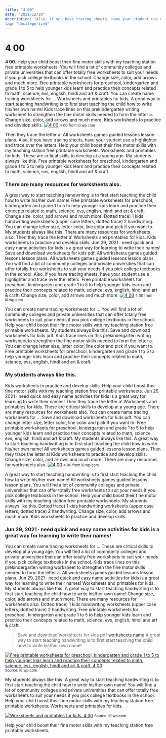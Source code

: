 ```yaml
---
title: "4 00"
date: "2021/12/20"
description: "Also, if you have tracing sheets, have your student use a highlighter and trace over the letters."
tag: "Uncategorized"
---
```


# 4 00
**4 00**. Help your child boost their fine motor skills with my teaching station free printable worksheets. You will find a lot of community colleges and private universities that can offer totally free worksheets to suit your needs if you pick college textbooks in the school. Change size, color, add arrows and much more. Free printable worksheets for preschool, kindergarten and grade 1 to 5 to help younger kids learn and practice their concepts related to math, science, evs, english, hindi and art &amp; craft. You can create name tracing worksheets for …
Worksheets and printables for kids. A great way to start teaching handwriting is to first start teaching the child how to write his/her own name! Kids trace lines on this prekindergarten writing worksheet to strengthen the fine motor skills needed to form the letter a. Change size, color, add arrows and much more. Kids worksheets to practice and develop skills.
[![4 00](https://i0.wp.com/254401463 "4 00")](https://i0.wp.com/254401463)
<small>4 00 from i0.wp.com</small>

Then they trace the letter a! All worksheets games guided lessons lesson plans. Also, if you have tracing sheets, have your student use a highlighter and trace over the letters. Help your child boost their fine motor skills with my teaching station free printable worksheets. Worksheets and printables for kids. These are critical skills to develop at a young age. My students always like this. Free printable worksheets for preschool, kindergarten and grade 1 to 5 to help younger kids learn and practice their concepts related to math, science, evs, english, hindi and art &amp; craft.

### There are many resources for worksheets also.
A great way to start teaching handwriting is to first start teaching the child how to write his/her own name! Free printable worksheets for preschool, kindergarten and grade 1 to 5 to help younger kids learn and practice their concepts related to math, science, evs, english, hindi and art &amp; craft. Change size, color, add arrows and much more. Dotted trace) 1 kids handwriting worksheets (upper case letters, dotted trace) 2 handwriting. You can change letter size, letter color, line color and pick if you want to. My students always like this. There are many resources for worksheets also. Then they trace the letter a! Worksheets and printables for kids. Kids worksheets to practice and develop skills. Jun 29, 2021 · need quick and easy name activities for kids is a great way for learning to write their names! Save and download worksheets for kids pdf. All worksheets games guided lessons lesson plans.
All worksheets games guided lessons lesson plans. You will find a lot of community colleges and private universities that can offer totally free worksheets to suit your needs if you pick college textbooks in the school. Also, if you have tracing sheets, have your student use a highlighter and trace over the letters. Free printable worksheets for preschool, kindergarten and grade 1 to 5 to help younger kids learn and practice their concepts related to math, science, evs, english, hindi and art &amp; craft. Change size, color, add arrows and much more.
[![4 00](https://i0.wp.com/254401463 "4 00")](https://i0.wp.com/254401463)
<small>4 00 from i0.wp.com</small>

You can create name tracing worksheets for … You will find a lot of community colleges and private universities that can offer totally free worksheets to suit your needs if you pick college textbooks in the school. Help your child boost their fine motor skills with my teaching station free printable worksheets. My students always like this. Save and download worksheets for kids pdf. Kids trace lines on this prekindergarten writing worksheet to strengthen the fine motor skills needed to form the letter a. You can change letter size, letter color, line color and pick if you want to. Free printable worksheets for preschool, kindergarten and grade 1 to 5 to help younger kids learn and practice their concepts related to math, science, evs, english, hindi and art &amp; craft.

### My students always like this.
Kids worksheets to practice and develop skills. Help your child boost their fine motor skills with my teaching station free printable worksheets. Jun 29, 2021 · need quick and easy name activities for kids is a great way for learning to write their names! Then they trace the letter a! Worksheets and printables for kids. These are critical skills to develop at a young age. There are many resources for worksheets also. You can create name tracing worksheets for … Save and download worksheets for kids pdf. You can change letter size, letter color, line color and pick if you want to. Free printable worksheets for preschool, kindergarten and grade 1 to 5 to help younger kids learn and practice their concepts related to math, science, evs, english, hindi and art &amp; craft. My students always like this. A great way to start teaching handwriting is to first start teaching the child how to write his/her own name!
All worksheets games guided lessons lesson plans. Then they trace the letter a! Kids worksheets to practice and develop skills. Change size, color, add arrows and much more. There are many resources for worksheets also.
[![4 00](https://i0.wp.com/254401463 "4 00")](https://i0.wp.com/254401463)
<small>4 00 from i0.wp.com</small>

A great way to start teaching handwriting is to first start teaching the child how to write his/her own name! All worksheets games guided lessons lesson plans. You will find a lot of community colleges and private universities that can offer totally free worksheets to suit your needs if you pick college textbooks in the school. Help your child boost their fine motor skills with my teaching station free printable worksheets. My students always like this. Dotted trace) 1 kids handwriting worksheets (upper case letters, dotted trace) 2 handwriting. Change size, color, add arrows and much more. Kids worksheets to practice and develop skills.

### Jun 29, 2021 · need quick and easy name activities for kids is a great way for learning to write their names!
You can create name tracing worksheets for … These are critical skills to develop at a young age. You will find a lot of community colleges and private universities that can offer totally free worksheets to suit your needs if you pick college textbooks in the school. Kids trace lines on this prekindergarten writing worksheet to strengthen the fine motor skills needed to form the letter a. All worksheets games guided lessons lesson plans. Jun 29, 2021 · need quick and easy name activities for kids is a great way for learning to write their names! Worksheets and printables for kids. My students always like this. A great way to start teaching handwriting is to first start teaching the child how to write his/her own name! Change size, color, add arrows and much more. There are many resources for worksheets also. Dotted trace) 1 kids handwriting worksheets (upper case letters, dotted trace) 2 handwriting. Free printable worksheets for preschool, kindergarten and grade 1 to 5 to help younger kids learn and practice their concepts related to math, science, evs, english, hindi and art &amp; craft.

> Save and download worksheets for kids pdf [worksheets name](https://orlandohey.blogspot.com/2022/05/name-worksheet-twisty-noodle-name.html) A great way to start teaching handwriting is to first start teaching the child how to write his/her own name!

[![Free printable worksheets for preschool, kindergarten and grade 1 to 5 to help younger kids learn and practice their concepts related to math, science, evs, english, hindi and art &amp; craft. 4 00](1 "4 00")](https://i0.wp.com/254401463)
<small>Source: i0.wp.com</small>

My students always like this. A great way to start teaching handwriting is to first start teaching the child how to write his/her own name! You will find a lot of community colleges and private universities that can offer totally free worksheets to suit your needs if you pick college textbooks in the school. Help your child boost their fine motor skills with my teaching station free printable worksheets. Worksheets and printables for kids.

[![Worksheets and printables for kids. 4 00](1 "4 00")](https://i0.wp.com/254401463)
<small>Source: i0.wp.com</small>

Help your child boost their fine motor skills with my teaching station free printable worksheets.
